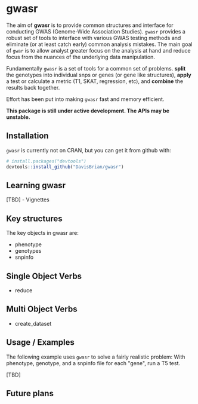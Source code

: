 # gwasr

The aim of **gwasr** is to provide common structures and interface for conducting 
GWAS (Genome-Wide Association Studies).  `gwasr` provides a robust set of tools
to interface with various GWAS testing methods and eliminate (or at least catch 
early) common analysis mistakes.  The main goal of `gwar` is to allow analyst
greater focus on the analysis at hand and reduce focus from the nuances of the
underlying data manipulation.

Fundamentally `gwasr` is a set of tools for a common set of problems.  **split** the
genotypes into individual snps or genes (or gene like structures), **apply** a
test or calculate a metric (T1, SKAT, regression, etc), and **combine** the results
back together.


Effort has been put into making `gwasr` fast and memory efficient.  



**This package is still under active development. The APIs may be unstable.**


## Installation

`gwasr` is currently not on CRAN, but you can get it from github with:

```R
# install.packages("devtools")
devtools::install_github("DavisBrian/gwasr")
```

## Learning gwasr

[TBD] - Vignettes


## Key structures

The key objects in gwasr are:

 * phenotype
 * genotypes
 * snpinfo


## Single Object Verbs

 * reduce

## Multi Object Verbs

 * create_dataset


## Usage / Examples

The following example uses `gwasr` to solve a fairly realistic problem: With phenotype, genotype, and a snpinfo file for each "gene", run a T5 test.

[TBD]


## Future plans


